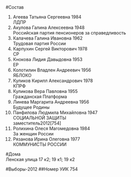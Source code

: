 #Состав
1. Агеева Татьяна Сергеевна 1984   
    ЛДПР
2. Акулова Галина Алексеевна 1948   
    Российская партия пенсионеров за справедливость
3. Калачева Галина Ивановна 1962   
    Трудовая партия России
4. Карпухин Сергей Викторович 1978   
    СР
5. Кнокова Лидия Давыдовна 1953   
    ЕР
6. Колотилин Владлен Андреевич 1956   
    ЯБЛОКО
7. Куликов Кирилл Александрович 1978   
    КПРФ
8. Куликова Вера Павловна 1955   
    Гражданская Платформа
9. Линева Маргарита Андреевна 1956   
    Будущее Родины
10. Панфилова Людмила Михайловна 1947   
    СОЦИАЛЬНОЙ ЗАЩИТЫ  
    заместитель2012[754]  
11. Ролихина Олеся Магомедовна 1984   
    За женщин России
12. Рязанова Ирина Олеговна 1977   
    КОММУНИСТЫ РОССИИ

#Дома  
Ленская улица 17 к2; 19 к1; 19 к2

#Выборы-2012
##Номер УИК
754
